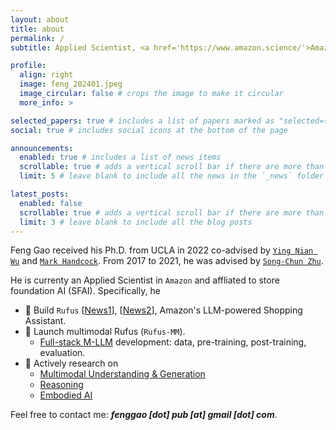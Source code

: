 ```yaml
---
layout: about
title: about
permalink: /
subtitle: Applied Scientist, <a href='https://www.amazon.science/'>Amazon</a>. Ph.D. from <a href='https://www.ucla.edu'>UCLA</a>.

profile:
  align: right
  image: feng_202401.jpeg
  image_circular: false # crops the image to make it circular
  more_info: >

selected_papers: true # includes a list of papers marked as "selected={true}"
social: true # includes social icons at the bottom of the page

announcements:
  enabled: true # includes a list of news items
  scrollable: true # adds a vertical scroll bar if there are more than 3 news items
  limit: 5 # leave blank to include all the news in the `_news` folder

latest_posts:
  enabled: false
  scrollable: true # adds a vertical scroll bar if there are more than 3 new posts items
  limit: 3 # leave blank to include all the blog posts
---
```


Feng Gao received his Ph.D. from UCLA in 2022 co-advised by <a href='http://www.stat.ucla.edu/~ywu/'>`Ying Nian Wu`</a> and <a href='https://handcock.github.io/'>`Mark Handcock`</a>. From 2017 to 2021, he was advised by <a href='http://www.stat.ucla.edu/~sczhu/'>`Song-Chun Zhu`</a>.

He is currenty an Applied Scientist in `Amazon` and affliated to store foundation AI (SFAI). Specifically, he 
- 🐶 Build `Rufus` [<a href='https://www.aboutamazon.com/news/retail/how-to-use-amazon-rufus'>News1</a>], [<a href='https://www.amazon.science/blog/the-technology-behind-amazons-genai-powered-shopping-assistant-rufus'>News2</a>], Amazon's LLM-powered Shopping Assistant.
- 🚀 Launch multimodal Rufus (`Rufus-MM`).
  - <a href=''>Full-stack M-LLM</a> development: data, pre-training, post-training, evaluation. 
- 🔬 Actively research on 
  - <a href=''>Multimodal Understanding & Generation</a>
  - <a href=''>Reasoning</a> 
  - <a href=''>Embodied AI</a>

Feel free to contact me: ***fenggao [dot] pub [at] gmail [dot] com***.